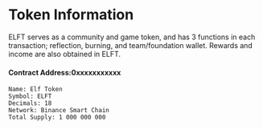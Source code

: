 # Token Information

ELFT serves as a community and game token, and has 3 functions in each transaction; reflection, burning, and team/foundation wallet. Rewards and income are also obtained in ELFT.

#### Contract Address:0xxxxxxxxxxx

```
Name: Elf Token
Symbol: ELFT
Decimals: 18
Network: Binance Smart Chain
Total Supply: 1 000 000 000
```
